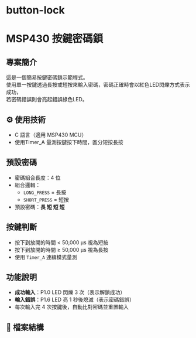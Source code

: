 # button-lock
# MSP430 按鍵密碼鎖

##  專案簡介
這是一個簡易按鍵密碼鎖示範程式。  
使用單一按鍵透過長按或短按來輸入密碼，密碼正確時會以紅色LED閃爍方式表示成功，  
若密碼錯誤則會亮起錯誤綠色LED。

## ⚙ 使用技術
- C 語言（適用 MSP430 MCU）
- 使用Timer_A 量測按鍵按下時間，區分短按長按

## 預設密碼
- 密碼組合長度：4 位
- 組合邏輯：
  - `LONG_PRESS` = 長按
  - `SHORT_PRESS` = 短按
- 預設密碼：**長 短 短 短**

## 按鍵判斷
- 按下到放開的時間 < 50,000 μs 視為短按
- 按下到放開的時間 ≥ 50,000 μs 視為長按
- 使用 `Timer_A` 連續模式量測

## 功能說明
- **成功輸入**：P1.0 LED 閃爍 3 次（表示解鎖成功）
- **輸入錯誤**：P1.6 LED 亮 1 秒後熄滅（表示密碼錯誤）
- 每次輸入完 4 次按鍵後，自動比對密碼並重置輸入




## 📁 檔案結構
